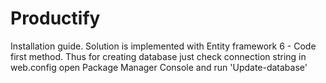 # Productify

Installation guide. 
Solution is implemented with Entity framework 6 - Code first method. Thus for creating database just check connection string in web.config  open Package Manager Console and run 'Update-database'

